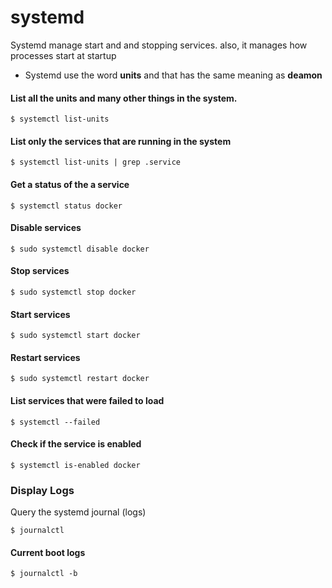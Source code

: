 # systemd

Systemd manage start and and stopping services. also, it manages how processes start at startup 

- Systemd use the word **units** and that has the same meaning as **deamon** 


#### List all the units and many other things in the system.
```
$ systemctl list-units
```

#### List only the services that are running in the system
```
$ systemctl list-units | grep .service 
```

#### Get a status of the a service 
```
$ systemctl status docker 
```

#### Disable services 
```
$ sudo systemctl disable docker
```

#### Stop services 
```
$ sudo systemctl stop docker 
```

#### Start services 
```
$ sudo systemctl start docker 
```

#### Restart services 
```
$ sudo systemctl restart docker 
```

#### List services that were failed to load 
```
$ systemctl --failed
```

#### Check if the service is enabled
```
$ systemctl is-enabled docker 
```

### Display Logs 

Query the systemd journal (logs)
```
$ journalctl 
```

#### Current boot logs 
```
$ journalctl -b 
```










